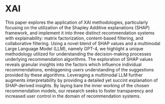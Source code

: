 # XAI
This paper explores the application of XAI methodologies, particularly focusing on the utilization of the
Shapley Additive explanations (SHAP) framework, and implement it into three distinct recommendation
systems with explainability: matrix factorization, content-based filtering, and collaborative filtering. Using
a novel blend of SHAP values and a multimodal Large Language Model (LLM), namely GPT-4, we highlight
a unique methodology utilized for understanding the decision-making processes underlying
recommendation algorithms. The exploration of SHAP values reveals granular insights into the factors
which influence individual recommendations, embiggening users understanding of the suggestions
provided by these algorithms. Leveraging a multimodal LLM further augments interpretability by
providing a detailed yet succint explanation of SHAP-derived insights. By laying bare the inner working
of the chosen recommendation models, our research seeks to foster transparency and increased user
control in the domain of recommendation systems.

